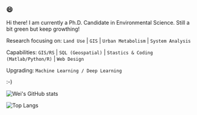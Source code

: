 ### 😄

<!--
**xiewei18/xiewei18** is a ✨ _special_ ✨ repository because its `README.md` (this file) appears on your GitHub profile.

Here are some ideas to get you started:

- 🔭 I’m currently working on ...
- 🌱 I’m currently learning ...
- 👯 I’m looking to collaborate on ...
- 🤔 I’m looking for help with ...
- 💬 Ask me about ...
- 📫 How to reach me: ...
- 😄 Pronouns: ...
- ⚡ Fun fact: ...👋
-->

Hi there! I am currently a Ph.D. Candidate in Environmental Science. Still a bit green but keep growthing!

Research focusing on: `Land Use` | `GIS` | `Urban Metabolism` | `System Analysis`

Capabilities: `GIS/RS` | `SQL (Geospatial)` | `Stastics & Coding (Matlab/Python/R)` | `Web Design`

Upgrading: `Machine Learning / Deep Learning`

:-)

![Wei's GitHub stats](https://github-readme-stats.vercel.app/api?username=xiewei18&count_private=true&hide_rank=true&show_icons=true&theme=transparent) 

![Top Langs](https://github-readme-stats.vercel.app/api/top-langs/?username=xiewei18&layout=compact)
